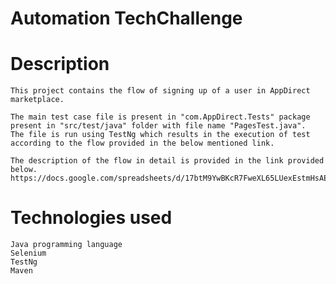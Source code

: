 # Automation TechChallenge #
  
  # Description #
    This project contains the flow of signing up of a user in AppDirect marketplace.

    The main test case file is present in "com.AppDirect.Tests" package present in "src/test/java" folder with file name "PagesTest.java".
    The file is run using TestNg which results in the execution of test according to the flow provided in the below mentioned link.
    
    The description of the flow in detail is provided in the link provided below.
    https://docs.google.com/spreadsheets/d/17btM9YwBKcR7FweXL65LUexEstmHsAEiyBepehr0hp0/edit#gid=0

  # Technologies used #
    Java programming language
    Selenium
    TestNg
    Maven

